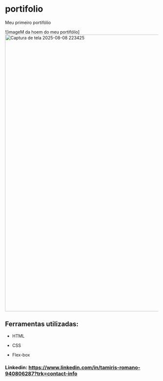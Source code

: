 # portifolio
Meu primeiro portifólio 

![imageM da hoem do meu portifólio] <img width="1814" height="908" alt="Captura de tela 2025-08-08 223425" src="https://github.com/user-attachments/assets/89144e87-cdf6-496f-9ab9-7b6cbac25115" />

## Ferramentas utilizadas:
* HTML

* CSS

* Flex-box
  
### Linkedin: https://www.linkedin.com/in/tamiris-romano-940806287?trk=contact-info
